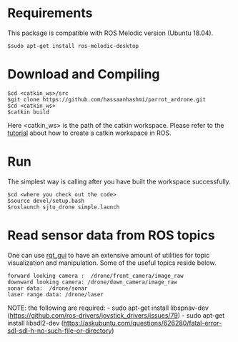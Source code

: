 # Requirements #
This package is compatible with ROS Melodic version (Ubuntu 18.04).
```
$sudo apt-get install ros-melodic-desktop
```
# Download and Compiling #
```
$cd <catkin_ws>/src
$git clone https://github.com/hassaanhashmi/parrot_ardrone.git
$cd <catkin_ws>
$catkin build
```

Here <catkin_ws> is the path of the catkin workspace. Please refer to the [tutorial](http://wiki.ros.org/ROS/Tutorials) about how to create a catkin workspace in ROS.

# Run
The simplest way is calling after you have built the workspace successfully.

```
$cd <where you check out the code>
$source devel/setup.bash
$roslaunch sjtu_drone simple.launch
```

# Read sensor data from ROS topics #
One can use [rqt_gui](http://wiki.ros.org/rqt_gui) to have an extensive amount of utilities for topic visualization and manipulation. Some of the useful topics reside below.
```
forward looking camera :  /drone/front_camera/image_raw
downward looking camera: /drone/down_camera/image_raw
sonar data:  /drone/sonar
laser range data: /drone/laser
```


NOTE: the following are required:
	- sudo apt-get install libspnav-dev (https://github.com/ros-drivers/joystick_drivers/issues/79)
	- sudo apt-get install libsdl2-dev  (https://askubuntu.com/questions/626280/fatal-error-sdl-sdl-h-no-such-file-or-directory)
